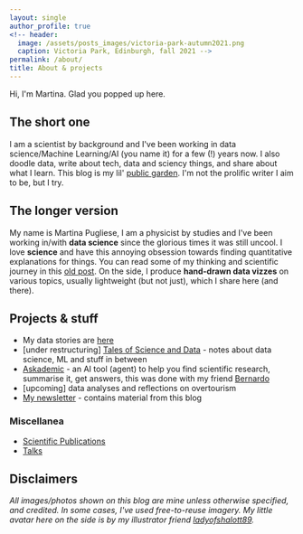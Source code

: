 ```yaml
---
layout: single
author_profile: true
<!-- header:
  image: /assets/posts_images/victoria-park-autumn2021.png
  caption: Victoria Park, Edinburgh, fall 2021 -->
permalink: /about/
title: About & projects
---
```


Hi, I'm Martina. Glad you popped up here.

## The short one

I am a scientist by background and I've been working in data science/Machine Learning/AI (you name it) for a few (!) years now. I also doodle data, write about tech, data and sciency things, and share about what I learn. This blog is my lil' [public garden](https://posit.co/resources/videos/your-public-garden/). I'm not the prolific writer I aim to be, but I try.

## The longer version

My name is Martina Pugliese, I am a physicist by studies and I've been working in/with **data science** since the glorious times it was still uncool. I love **science** and have this annoying obsession towards finding quantitative explanations for things. You can read some of my thinking and scientific journey in this <a href="{{ site.url }}/crossing-the-barriers" target="_blank">old post</a>. On the side, I produce **hand-drawn data vizzes** on various topics, usually lightweight (but not just), which I share here (and there).

## Projects & stuff

* My data stories are [here](https://martinapugliese.github.io/categories/#data/)
* [under restructuring] [Tales of Science and Data](https://github.com/martinapugliese/doodling-data-cards) - notes about data science, ML and stuff in between
* [Askademic](https://github.com/martinapugliese/askademic) - an AI tool (agent) to help you find scientific research, summarise it, get answers, this was done with my friend [Bernardo](https://github.com/bernomone)
* [upcoming] data analyses and reflections on overtourism
* [My newsletter](https://buttondown.com/martinapugliese) - contains material from this blog

### Miscellanea

* [Scientific Publications](https://github.com/martinapugliese/martinapugliese/blob/main/scientific_publications.md)
* [Talks](https://github.com/martinapugliese/martinapugliese/blob/main/speaking.md)

## Disclaimers

_All images/photos shown on this blog are mine unless otherwise specified, and credited. In some cases, I've used free-to-reuse imagery. My little avatar here on the side is by my illustrator friend <a href="https://www.instagram.com/ladyofshalott89/" target="_blank">ladyofshalott89</a>._